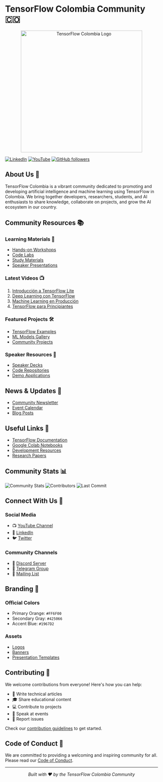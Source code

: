 # TensorFlow Colombia Community 🇨🇴

<div align="center">
  <img src="https://raw.githubusercontent.com/tensorflow/community/master/sigs/logos/TF_SIG_Colombia.png" width="400" alt="TensorFlow Colombia Logo">
</div>

[![LinkedIn](https://img.shields.io/badge/LinkedIn-0077B5?style=for-the-badge&logo=linkedin&logoColor=white)](https://www.linkedin.com/company/tensorflow-colombia)
[![YouTube](https://img.shields.io/badge/YouTube-FF0000?style=for-the-badge&logo=youtube&logoColor=white)](https://www.youtube.com/@tensorflowcolombia7849)
[![GitHub followers](https://img.shields.io/github/followers/tensorflow-colombia?style=for-the-badge)](https://github.com/tensorflow-colombia)

## About Us 🚀

TensorFlow Colombia is a vibrant community dedicated to promoting and developing artificial intelligence and machine learning using TensorFlow in Colombia. We bring together developers, researchers, students, and AI enthusiasts to share knowledge, collaborate on projects, and grow the AI ecosystem in our country.

## Community Resources 📚

### Learning Materials 📖
- [Hands-on Workshops](/workshops)
- [Code Labs](/codelabs)
- [Study Materials](/study-materials)
- [Speaker Presentations](/presentations)

### Latest Videos 📺
1. [Introducción a TensorFlow Lite](https://www.youtube.com/watch?v=wPlXQ33oIaY)
2. [Deep Learning con TensorFlow](https://www.youtube.com/watch?v=7ZKaDxIsXp0)
3. [Machine Learning en Producción](https://www.youtube.com/watch?v=sb6VKyuHoNc)
4. [TensorFlow para Principiantes](https://www.youtube.com/watch?v=P6PoO0QWTZw)

### Featured Projects 🛠️
- [TensorFlow Examples](/tensorflow-examples)
- [ML Models Gallery](/models-gallery)
- [Community Projects](/community-projects)

### Speaker Resources 🎤
- [Speaker Decks](/speaker-decks)
- [Code Repositories](/speaker-repos)
- [Demo Applications](/demos)

## News & Updates 📰
- [Community Newsletter](/newsletter)
- [Event Calendar](/events)
- [Blog Posts](/blog)

## Useful Links 🔗
- [TensorFlow Documentation](https://www.tensorflow.org/)
- [Google Colab Notebooks](/colab-notebooks)
- [Development Resources](/dev-resources)
- [Research Papers](/research-papers)

## Community Stats 📊

![Community Stats](https://img.shields.io/github/stars/tensorflow-colombia?style=for-the-badge)
![Contributors](https://img.shields.io/github/contributors/tensorflow-colombia?style=for-the-badge)
![Last Commit](https://img.shields.io/github/last-commit/tensorflow-colombia/community?style=for-the-badge)

## Connect With Us 🤝

### Social Media
- 📺 [YouTube Channel](https://www.youtube.com/@tensorflowcolombia7849)
- 💼 [LinkedIn](https://www.linkedin.com/company/tensorflow-colombia)
- 🐦 [Twitter](https://twitter.com/TensorFlowCol)

### Community Channels
- 💬 [Discord Server](/discord)
- 📱 [Telegram Group](/telegram)
- 📧 [Mailing List](/mailing-list)

## Branding 🎨

### Official Colors
- Primary Orange: `#FF6F00`
- Secondary Gray: `#425066`
- Accent Blue: `#1967D2`

### Assets
- [Logos](/branding/logos)
- [Banners](/branding/banners)
- [Presentation Templates](/branding/templates)

## Contributing 🌟

We welcome contributions from everyone! Here's how you can help:
- 📝 Write technical articles
- 🎓 Share educational content
- 💻 Contribute to projects
- 🎤 Speak at events
- 🐛 Report issues

Check our [contribution guidelines](/CONTRIBUTING.md) to get started.

## Code of Conduct 📜

We are committed to providing a welcoming and inspiring community for all. Please read our [Code of Conduct](/CODE_OF_CONDUCT.md).

---

<div align="center">
  <i>Built with ❤️ by the TensorFlow Colombia Community</i>
</div>

